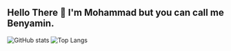 ## Hello There 👋 I'm Mohammad but you can call me Benyamin.
![GitHub stats](https://github-readme-stats.vercel.app/api?username=Mohammad-Heydariii&show_icons=true&include_all_commits=true&theme=tokyonight)
![Top Langs](https://github-readme-stats.vercel.app/api/top-langs/?username=Mohammad-Heydariii&theme=tokyonight&layout=compact&hide=verilog) 


